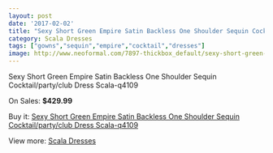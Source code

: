 ```yaml
---
layout: post
date: '2017-02-02'
title: "Sexy Short Green Empire Satin Backless One Shoulder Sequin Cocktail/party/club Dress Scala-q4109"
category: Scala Dresses
tags: ["gowns","sequin","empire","cocktail","dresses"]
image: http://www.neoformal.com/7897-thickbox_default/sexy-short-green-empire-satin-backless-one-shoulder-sequin-cocktail-party-club-dress-scala-q4109.jpg
---
```

Sexy Short Green Empire Satin Backless One Shoulder Sequin Cocktail/party/club Dress Scala-q4109

On Sales: **$429.99**
<a href="https://www.neoformal.com/en/scala-dresses/2784-sexy-short-green-empire-satin-backless-one-shoulder-sequin-cocktail-party-club-dress-scala-q4109.html"><amp-img layout="responsive" width="600" height="600" src="//www.neoformal.com/7897-thickbox_default/sexy-short-green-empire-satin-backless-one-shoulder-sequin-cocktail-party-club-dress-scala-q4109.jpg" alt="Sexy Short Green Empire Satin Backless One Shoulder Sequin Cocktail/party/club Dress Scala-q4109 0" /></a>
<a href="https://www.neoformal.com/en/scala-dresses/2784-sexy-short-green-empire-satin-backless-one-shoulder-sequin-cocktail-party-club-dress-scala-q4109.html"><amp-img layout="responsive" width="600" height="600" src="//www.neoformal.com/7898-thickbox_default/sexy-short-green-empire-satin-backless-one-shoulder-sequin-cocktail-party-club-dress-scala-q4109.jpg" alt="Sexy Short Green Empire Satin Backless One Shoulder Sequin Cocktail/party/club Dress Scala-q4109 1" /></a>
<a href="https://www.neoformal.com/en/scala-dresses/2784-sexy-short-green-empire-satin-backless-one-shoulder-sequin-cocktail-party-club-dress-scala-q4109.html"><amp-img layout="responsive" width="600" height="600" src="//www.neoformal.com/7899-thickbox_default/sexy-short-green-empire-satin-backless-one-shoulder-sequin-cocktail-party-club-dress-scala-q4109.jpg" alt="Sexy Short Green Empire Satin Backless One Shoulder Sequin Cocktail/party/club Dress Scala-q4109 2" /></a>
<a href="https://www.neoformal.com/en/scala-dresses/2784-sexy-short-green-empire-satin-backless-one-shoulder-sequin-cocktail-party-club-dress-scala-q4109.html"><amp-img layout="responsive" width="600" height="600" src="//www.neoformal.com/7900-thickbox_default/sexy-short-green-empire-satin-backless-one-shoulder-sequin-cocktail-party-club-dress-scala-q4109.jpg" alt="Sexy Short Green Empire Satin Backless One Shoulder Sequin Cocktail/party/club Dress Scala-q4109 3" /></a>
<a href="https://www.neoformal.com/en/scala-dresses/2784-sexy-short-green-empire-satin-backless-one-shoulder-sequin-cocktail-party-club-dress-scala-q4109.html"><amp-img layout="responsive" width="600" height="600" src="//www.neoformal.com/7901-thickbox_default/sexy-short-green-empire-satin-backless-one-shoulder-sequin-cocktail-party-club-dress-scala-q4109.jpg" alt="Sexy Short Green Empire Satin Backless One Shoulder Sequin Cocktail/party/club Dress Scala-q4109 4" /></a>

Buy it: [Sexy Short Green Empire Satin Backless One Shoulder Sequin Cocktail/party/club Dress Scala-q4109](https://www.neoformal.com/en/scala-dresses/2784-sexy-short-green-empire-satin-backless-one-shoulder-sequin-cocktail-party-club-dress-scala-q4109.html "Sexy Short Green Empire Satin Backless One Shoulder Sequin Cocktail/party/club Dress Scala-q4109")

View more: [Scala Dresses](https://www.neoformal.com/en/26-scala-dresses "Scala Dresses")